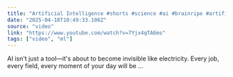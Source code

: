```yaml
---
title: "Artificial Intelligence #shorts #science #ai #brainripe #artificialintelligence"
date: "2025-04-18T10:49:33.106Z"
source: "video"
link: "https://www.youtube.com/watch?v=7Yjx4qTA6ms"
tags: ["video", "ml"]
---
```


AI isn't just a tool—it's about to become invisible like electricity. Every job, every field, every moment of your day will be ...
